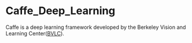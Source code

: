 # Caffe_Deep_Learning
Caffe is a deep learning framework developed by the Berkeley Vision and Learning Center([BVLC](http://bair.berkeley.edu/)).
